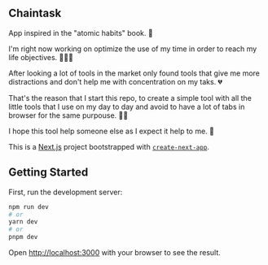 ## Chaintask

App inspired in the "atomic habits" book. 📖

I'm right now working on optimize the use of my time in order to reach my life objectives. 👨🏼‍💻

After looking a lot of tools in the market only found tools that give me more distractions and don't help me with concentration on my taks. 💔

That's the reason that I start this repo, to create a simple tool with all the little tools that I use on my day to day and avoid to have a lot of tabs in browser for the same purpouse. 😵‍💫

I hope this tool help someone else as I expect it help to me. 🎉




This is a [Next.js](https://nextjs.org/) project bootstrapped with [`create-next-app`](https://github.com/vercel/next.js/tree/canary/packages/create-next-app).

## Getting Started

First, run the development server:

```bash
npm run dev
# or
yarn dev
# or
pnpm dev
```

Open [http://localhost:3000](http://localhost:3000) with your browser to see the result.
